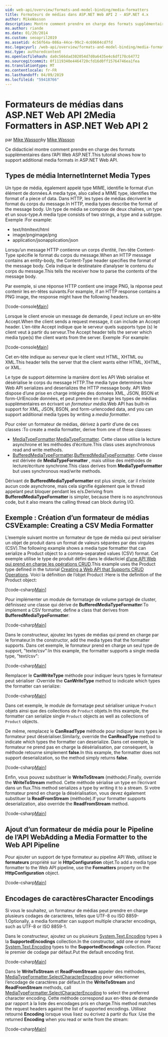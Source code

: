 ```yaml
---
uid: web-api/overview/formats-and-model-binding/media-formatters
title: Formateurs de médias dans ASP.NET Web API 2 - ASP.NET 4.x
author: MikeWasson
description: Montre comment prendre en charge des formats supplémentaires dans l’API Web ASP.NET pour ASP.NET 4.x.
ms.author: riande
ms.date: 01/20/2014
ms.custom: seoapril2019
ms.assetid: 4c56f64a-086a-44ce-99c2-4c69604cd7fd
msc.legacyurl: /web-api/overview/formats-and-model-binding/media-formatters
msc.type: authoredcontent
ms.openlocfilehash: da0c566dad302054d7d0a6435e4c6df178c64772
ms.sourcegitcommit: 0f1119340e4464720cfd16d0ff15764746ea1fea
ms.translationtype: MT
ms.contentlocale: fr-FR
ms.lasthandoff: 04/09/2019
ms.locfileid: "59418766"
---
```

# <a name="media-formatters-in-aspnet-web-api-2"></a><span data-ttu-id="2a81f-103">Formateurs de médias dans ASP.NET Web API 2</span><span class="sxs-lookup"><span data-stu-id="2a81f-103">Media Formatters in ASP.NET Web API 2</span></span>

<span data-ttu-id="2a81f-104">par [Mike Wasson](https://github.com/MikeWasson)</span><span class="sxs-lookup"><span data-stu-id="2a81f-104">by [Mike Wasson](https://github.com/MikeWasson)</span></span>

<span data-ttu-id="2a81f-105">Ce didacticiel montre comment prendre en charge des formats supplémentaires dans l’API Web ASP.NET.</span><span class="sxs-lookup"><span data-stu-id="2a81f-105">This tutorial shows how to support additional media formats in ASP.NET Web API.</span></span>

## <a name="internet-media-types"></a><span data-ttu-id="2a81f-106">Types de média Internet</span><span class="sxs-lookup"><span data-stu-id="2a81f-106">Internet Media Types</span></span>

<span data-ttu-id="2a81f-107">Un type de média, également appelé type MIME, identifie le format d’un élément de données.</span><span class="sxs-lookup"><span data-stu-id="2a81f-107">A media type, also called a MIME type, identifies the format of a piece of data.</span></span> <span data-ttu-id="2a81f-108">Dans HTTP, les types de médias décrivent le format du corps du message.</span><span class="sxs-lookup"><span data-stu-id="2a81f-108">In HTTP, media types describe the format of the message body.</span></span> <span data-ttu-id="2a81f-109">Un type de média se compose de deux chaînes, un type et un sous-type.</span><span class="sxs-lookup"><span data-stu-id="2a81f-109">A media type consists of two strings, a type and a subtype.</span></span> <span data-ttu-id="2a81f-110">Exemple :</span><span class="sxs-lookup"><span data-stu-id="2a81f-110">For example:</span></span>

- <span data-ttu-id="2a81f-111">text/html</span><span class="sxs-lookup"><span data-stu-id="2a81f-111">text/html</span></span>
- <span data-ttu-id="2a81f-112">image/png</span><span class="sxs-lookup"><span data-stu-id="2a81f-112">image/png</span></span>
- <span data-ttu-id="2a81f-113">application/json</span><span class="sxs-lookup"><span data-stu-id="2a81f-113">application/json</span></span>

<span data-ttu-id="2a81f-114">Lorsqu’un message HTTP contienne un corps d’entité, l’en-tête Content-Type spécifie le format du corps du message.</span><span class="sxs-lookup"><span data-stu-id="2a81f-114">When an HTTP message contains an entity-body, the Content-Type header specifies the format of the message body.</span></span> <span data-ttu-id="2a81f-115">Cela indique le destinataire d’analyser le contenu du corps du message.</span><span class="sxs-lookup"><span data-stu-id="2a81f-115">This tells the receiver how to parse the contents of the message body.</span></span>

<span data-ttu-id="2a81f-116">Par exemple, si une réponse HTTP contient une image PNG, la réponse peut contenir les en-têtes suivants.</span><span class="sxs-lookup"><span data-stu-id="2a81f-116">For example, if an HTTP response contains a PNG image, the response might have the following headers.</span></span>

[!code-console[Main](media-formatters/samples/sample1.cmd)]

<span data-ttu-id="2a81f-117">Lorsque le client envoie un message de demande, il peut inclure un en-tête Accept.</span><span class="sxs-lookup"><span data-stu-id="2a81f-117">When the client sends a request message, it can include an Accept header.</span></span> <span data-ttu-id="2a81f-118">L’en-tête Accept indique que le serveur quels supports type (s) le client veut à partir du serveur.</span><span class="sxs-lookup"><span data-stu-id="2a81f-118">The Accept header tells the server which media type(s) the client wants from the server.</span></span> <span data-ttu-id="2a81f-119">Exemple :</span><span class="sxs-lookup"><span data-stu-id="2a81f-119">For example:</span></span>

[!code-console[Main](media-formatters/samples/sample2.cmd)]

<span data-ttu-id="2a81f-120">Cet en-tête indique au serveur que le client veut HTML, XHTML ou XML.</span><span class="sxs-lookup"><span data-stu-id="2a81f-120">This header tells the server that the client wants either HTML, XHTML, or XML.</span></span>

<span data-ttu-id="2a81f-121">Le type de support détermine la manière dont les API Web sérialise et désérialise le corps du message HTTP.</span><span class="sxs-lookup"><span data-stu-id="2a81f-121">The media type determines how Web API serializes and deserializes the HTTP message body.</span></span> <span data-ttu-id="2a81f-122">API Web dispose d’une prise en charge intégrée des données XML, JSON, BSON et form-UrlEncode données, et peut prendre en charge les types de médias supplémentaires en écrivant un *formateur média*.</span><span class="sxs-lookup"><span data-stu-id="2a81f-122">Web API has built-in support for XML, JSON, BSON, and form-urlencoded data, and you can support additional media types by writing a *media formatter*.</span></span>

<span data-ttu-id="2a81f-123">Pour créer un formateur de médias, dérivez à partir d’une de ces classes :</span><span class="sxs-lookup"><span data-stu-id="2a81f-123">To create a media formatter, derive from one of these classes:</span></span>

- <span data-ttu-id="2a81f-124">[MediaTypeFormatter](https://msdn.microsoft.com/library/system.net.http.formatting.mediatypeformatter.aspx).</span><span class="sxs-lookup"><span data-stu-id="2a81f-124">[MediaTypeFormatter](https://msdn.microsoft.com/library/system.net.http.formatting.mediatypeformatter.aspx).</span></span> <span data-ttu-id="2a81f-125">Cette classe utilise la lecture asynchrone et les méthodes d’écriture.</span><span class="sxs-lookup"><span data-stu-id="2a81f-125">This class uses asynchronous read and write methods.</span></span>
- <span data-ttu-id="2a81f-126">[BufferedMediaTypeFormatter](https://msdn.microsoft.com/library/system.net.http.formatting.bufferedmediatypeformatter.aspx).</span><span class="sxs-lookup"><span data-stu-id="2a81f-126">[BufferedMediaTypeFormatter](https://msdn.microsoft.com/library/system.net.http.formatting.bufferedmediatypeformatter.aspx).</span></span> <span data-ttu-id="2a81f-127">Cette classe est dérivée de **MediaTypeFormatter** , mais utilise des méthodes de lecture/écriture synchrone.</span><span class="sxs-lookup"><span data-stu-id="2a81f-127">This class derives from **MediaTypeFormatter** but uses synchronous read/write methods.</span></span>

<span data-ttu-id="2a81f-128">Dérivant de **BufferedMediaTypeFormatter** est plus simple, car il n’existe aucun code asynchrone, mais cela signifie également que le thread appelant peut bloquer pendant les e/s.</span><span class="sxs-lookup"><span data-stu-id="2a81f-128">Deriving from **BufferedMediaTypeFormatter** is simpler, because there is no asynchronous code, but it also means the calling thread can block during I/O.</span></span>

## <a name="example-creating-a-csv-media-formatter"></a><span data-ttu-id="2a81f-129">Exemple : Création d’un formateur de médias CSV</span><span class="sxs-lookup"><span data-stu-id="2a81f-129">Example: Creating a CSV Media Formatter</span></span>

<span data-ttu-id="2a81f-130">L’exemple suivant montre un formateur de type de média qui peut sérialiser un objet de produit dans un format de valeurs séparées par des virgules (CSV).</span><span class="sxs-lookup"><span data-stu-id="2a81f-130">The following example shows a media type formatter that can serialize a Product object to a comma-separated values (CSV) format.</span></span> <span data-ttu-id="2a81f-131">Cet exemple utilise le type de produit défini dans le didacticiel [d’une API Web qui prend en charge les opérations CRUD](../older-versions/creating-a-web-api-that-supports-crud-operations.md).</span><span class="sxs-lookup"><span data-stu-id="2a81f-131">This example uses the Product type defined in the tutorial [Creating a Web API that Supports CRUD Operations](../older-versions/creating-a-web-api-that-supports-crud-operations.md).</span></span> <span data-ttu-id="2a81f-132">Voici la définition de l’objet Product :</span><span class="sxs-lookup"><span data-stu-id="2a81f-132">Here is the definition of the Product object:</span></span>

[!code-csharp[Main](media-formatters/samples/sample3.cs)]

<span data-ttu-id="2a81f-133">Pour implémenter un module de formatage de volume partagé de cluster, définissez une classe qui dérive de **BufferedMediaTypeFormatter**:</span><span class="sxs-lookup"><span data-stu-id="2a81f-133">To implement a CSV formatter, define a class that derives from **BufferedMediaTypeFormatter**:</span></span>

[!code-csharp[Main](media-formatters/samples/sample4.cs)]

<span data-ttu-id="2a81f-134">Dans le constructeur, ajoutez les types de médias qui prend en charge par le formateur.</span><span class="sxs-lookup"><span data-stu-id="2a81f-134">In the constructor, add the media types that the formatter supports.</span></span> <span data-ttu-id="2a81f-135">Dans cet exemple, le formateur prend en charge un seul type de support, &quot;texte/csv&quot;:</span><span class="sxs-lookup"><span data-stu-id="2a81f-135">In this example, the formatter supports a single media type, &quot;text/csv&quot;:</span></span>

[!code-csharp[Main](media-formatters/samples/sample5.cs)]

<span data-ttu-id="2a81f-136">Remplacer le **CanWriteType** méthode pour indiquer leurs types le formateur peut sérialiser :</span><span class="sxs-lookup"><span data-stu-id="2a81f-136">Override the **CanWriteType** method to indicate which types the formatter can serialize:</span></span>

[!code-csharp[Main](media-formatters/samples/sample6.cs)]

<span data-ttu-id="2a81f-137">Dans cet exemple, le module de formatage peut sérialiser unique `Product` objets ainsi que des collections de `Product` objets.</span><span class="sxs-lookup"><span data-stu-id="2a81f-137">In this example, the formatter can serialize single `Product` objects as well as collections of `Product` objects.</span></span>

<span data-ttu-id="2a81f-138">De même, remplacez le **CanReadType** méthode pour indiquer leurs types le formateur peut désérialiser.</span><span class="sxs-lookup"><span data-stu-id="2a81f-138">Similarly, override the **CanReadType** method to indicate which types the formatter can deserialize.</span></span> <span data-ttu-id="2a81f-139">Dans cet exemple, le formateur ne prend pas en charge la désérialisation, par conséquent, la méthode retourne simplement **false**.</span><span class="sxs-lookup"><span data-stu-id="2a81f-139">In this example, the formatter does not support deserialization, so the method simply returns **false**.</span></span>

[!code-csharp[Main](media-formatters/samples/sample7.cs)]

<span data-ttu-id="2a81f-140">Enfin, vous pouvez substituer le **WriteToStream** (méthode).</span><span class="sxs-lookup"><span data-stu-id="2a81f-140">Finally, override the **WriteToStream** method.</span></span> <span data-ttu-id="2a81f-141">Cette méthode sérialise un type en l’écrivant dans un flux.</span><span class="sxs-lookup"><span data-stu-id="2a81f-141">This method serializes a type by writing it to a stream.</span></span> <span data-ttu-id="2a81f-142">Si votre formateur prend en charge la désérialisation, vous devez également substituer la **ReadFromStream** (méthode).</span><span class="sxs-lookup"><span data-stu-id="2a81f-142">If your formatter supports deserialization, also override the **ReadFromStream** method.</span></span>

[!code-csharp[Main](media-formatters/samples/sample8.cs)]

## <a name="adding-a-media-formatter-to-the-web-api-pipeline"></a><span data-ttu-id="2a81f-143">Ajout d’un formateur de média pour le Pipeline de l’API Web</span><span class="sxs-lookup"><span data-stu-id="2a81f-143">Adding a Media Formatter to the Web API Pipeline</span></span>

<span data-ttu-id="2a81f-144">Pour ajouter un support de type formateur au pipeline API Web, utilisez le **formateurs** propriété sur le **HttpConfiguration** objet.</span><span class="sxs-lookup"><span data-stu-id="2a81f-144">To add a media type formatter to the Web API pipeline, use the **Formatters** property on the **HttpConfiguration** object.</span></span>

[!code-csharp[Main](media-formatters/samples/sample9.cs)]

## <a name="character-encodings"></a><span data-ttu-id="2a81f-145">Encodages de caractères</span><span class="sxs-lookup"><span data-stu-id="2a81f-145">Character Encodings</span></span>

<span data-ttu-id="2a81f-146">Si vous le souhaitez, un formateur de médias peut prendre en charge plusieurs codages de caractères, telles que UTF-8 ou ISO 8859-1.</span><span class="sxs-lookup"><span data-stu-id="2a81f-146">Optionally, a media formatter can support multiple character encodings, such as UTF-8 or ISO 8859-1.</span></span>

<span data-ttu-id="2a81f-147">Dans le constructeur, ajoutez un ou plusieurs [System.Text.Encoding](https://msdn.microsoft.com/library/system.text.encoding.aspx) types à la **SupportedEncodings** collection.</span><span class="sxs-lookup"><span data-stu-id="2a81f-147">In the constructor, add one or more [System.Text.Encoding](https://msdn.microsoft.com/library/system.text.encoding.aspx) types to the **SupportedEncodings** collection.</span></span> <span data-ttu-id="2a81f-148">Placez le premier de codage par défaut.</span><span class="sxs-lookup"><span data-stu-id="2a81f-148">Put the default encoding first.</span></span>

[!code-csharp[Main](media-formatters/samples/sample10.cs?highlight=6-7)]

<span data-ttu-id="2a81f-149">Dans le **WriteToStream** et **ReadFromStream** appeler des méthodes, [MediaTypeFormatter.SelectCharacterEncoding](https://msdn.microsoft.com/library/hh969054.aspx) pour sélectionner l’encodage de caractères par défaut.</span><span class="sxs-lookup"><span data-stu-id="2a81f-149">In the **WriteToStream** and **ReadFromStream** methods, call [MediaTypeFormatter.SelectCharacterEncoding](https://msdn.microsoft.com/library/hh969054.aspx) to select the preferred character encoding.</span></span> <span data-ttu-id="2a81f-150">Cette méthode correspond aux en-têtes de demande par rapport à la liste des encodages pris en charge.</span><span class="sxs-lookup"><span data-stu-id="2a81f-150">This method matches the request headers against the list of supported encodings.</span></span> <span data-ttu-id="2a81f-151">Utilisez retourné **Encoding** lorsque vous lisez ou écrivez à partir du flux :</span><span class="sxs-lookup"><span data-stu-id="2a81f-151">Use the returned **Encoding** when you read or write from the stream:</span></span>

[!code-csharp[Main](media-formatters/samples/sample11.cs?highlight=3,5)]
